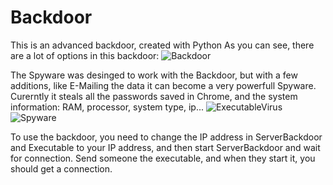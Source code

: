 # Backdoor
This is an advanced backdoor, created with Python
As you can see, there are a lot of options in this backdoor:
![Backdoor](https://user-images.githubusercontent.com/44588965/130431108-42fbe76b-a357-4bb9-adba-0c47671b4732.png)

The Spyware was desinged to work with the Backdoor, but with a few additions, like E-Mailing the data it can become a very powerfull Spyware.
Curerntly it steals all the passwords saved in Chrome, and the system information: RAM, processor, system type, ip...
![ExecutableVirus](https://user-images.githubusercontent.com/44588965/130430909-0d09c45e-ac52-4055-8696-0c1320c2ed51.png)
![Spyware](https://user-images.githubusercontent.com/44588965/130430911-04a90a0f-9ba0-42d9-84e2-b67a018760f7.png)

To use the backdoor, you need to change the IP address in ServerBackdoor and Executable to your IP address, and then start ServerBackdoor and wait for connection.
Send someone the executable, and when they start it, you should get a connection.
